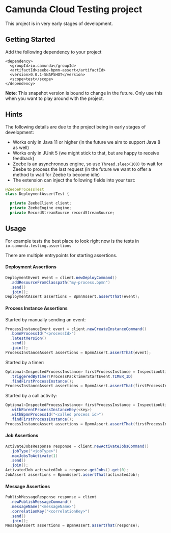 # Camunda Cloud Testing project

This project is in very early stages of development.

## Getting Started

Add the following dependency to your project
```
<dependency>
  <groupId>io.camunda</groupId>
  <artifactId>zeebe-bpmn-assert</artifactId>
  <version>0.0.1-SNAPSHOT</version>
  <scope>test</scope>
</dependency>
```

**Note**: This snapshot version is bound to change in the future. Only use this when you want to play around with the project.

## Hints

The following details are due to the project being in early stages of development:

* Works only in Java 11 or higher (in the future we aim to support Java 8 as well)
* Works only in JUnit 5 (we might stick to that, but are happy to receive feedback)
* Zeebe is an asynchronous engine, so use `Thread.sleep(100)` to wait for Zeebe to process the last request (in the
  future we want to offer a method to wait for Zeebe to become idle)
* The extension can inject the following fields into your test:

```java
@ZeebeProcessTest
class DeploymentAssertTest {

  private ZeebeClient client;
  private ZeebeEngine engine;
  private RecordStreamSource recordStreamSource;
```

## Usage

For example tests the best place to look right now is the tests in `io.camunda.testing.assertions`

There are multiple entrypoints for starting assertions.

#### Deployment Assertions
```java
DeploymentEvent event = client.newDeployCommand()
  .addResourceFromClasspath("my-process.bpmn")
  .send()
  .join();
DeploymentAssert assertions = BpmnAssert.assertThat(event);
```

#### Process Instance Assertions
Started by manually sending an event:
```java
ProcessInstanceEvent event = client.newCreateInstanceCommand()
  .bpmnProcessId("<processId>")
  .latestVersion()
  .send()
  .join();
ProcessInstanceAssert assertions = BpmnAssert.assertThat(event);
```

Started by a timer:
```java
Optional<InspectedProcessInstance> firstProcessInstance = InspectionUtility.findProcessEvents()
  .triggeredByTimer(ProcessPackTimerStartEvent.TIMER_ID)
  .findFirstProcessInstance();
ProcessInstanceAssert assertions = BpmnAssert.assertThat(firstProcessInstance.get());
```

Started by a call activity:
```java
Optional<InspectedProcessInstance> firstProcessInstance = InspectionUtility.findProcessInstances()
  .withParentProcessInstanceKey(<key>)
  .withBpmnProcessId("<called process id>")
  .findFirstProcessInstance();
ProcessInstanceAssert assertions = BpmnAssert.assertThat(firstProcessInstance.get());
```

#### Job Assertions
```java
ActivateJobsResponse response = client.newActivateJobsCommand()
  .jobType("<jobType>")
  .maxJobsToActivate(1)
  .send()
  .join();
ActivatedJob activatedJob = response.getJobs().get(0);
JobAssert assertions = BpmnAssert.assertThat(activatedJob);
```

#### Message Assertions
```java
PublishMessageResponse response = client
  .newPublishMessageCommand()
  .messageName("<messageName>")
  .correlationKey("<correlationKey>")
  .send()
  .join();
MessageAssert assertions = BpmnAssert.assertThat(response);
```
